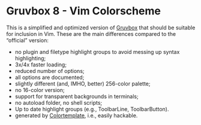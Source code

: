 # Gruvbox 8 - Vim Colorscheme

This is a simplified and optimized version of
[Gruvbox](https://github.com/morhetz/gruvbox) that should be suitable for
inclusion in Vim. These are the main differences compared to the “official”
version:

- no plugin and filetype highlight groups to avoid messing up syntax
  highlighting;
- 3x/4x faster loading;
- reduced number of options;
- all options are documented;
- slightly different (and, IMHO, better) 256-color palette;
- no 16-color version;
- support for transparent backgrounds in terminals;
- no autoload folder, no shell scripts;
- Up to date highlight groups (e.g., ToolbarLine, ToolbarButton).
- generated by [Colortemplate](https://github.com/lifepillar/vim-colortemplate),
  i.e., easily hackable.

